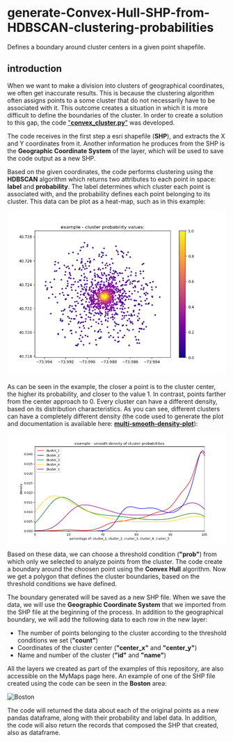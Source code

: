 # generate-Convex-Hull-SHP-from-HDBSCAN-clustering-probabilities
Defines a boundary around cluster centers in a given point shapefile.

## introduction
When we want to make a division into clusters of geographical coordinates, we often get inaccurate results. This is because the clustering algorithm often assigns points to a some cluster that do not necessarily have to be associated with it. This outcome creates a situation in which it is more difficult to define the boundaries of the cluster. In order to create a solution to this gap, the code ["**convex_cluster.py**"](https://github.com/EtzionData/generate-Convex-Hull-SHP-from-HDBSCAN-clustering-probabilities/blob/master/convex_cluster.py) was developed.

The code receives in the first step a esri shapefile (**SHP**), and extracts the X and Y coordinates from it. Another information he produces from the SHP is the **Geographic Coordinate System** of the layer, which will be used to save the code output as a new SHP.

Based on the given coordinates, the code performs clustering using the **HDBSCAN** algorithm which returns two attributes to each point in space: **label** and **probability**. The label determines which cluster each point is associated with, and the probability defines each point belonging to its cluster. This data can be plot as a heat-map, such as in this example:

![probability](https://github.com/EtzionData/generate-Convex-Hull-SHP-from-HDBSCAN-clustering-probabilities/blob/master/Picture/example%20-%20cluster%20probability%20values.png)

As can be seen in the example, the closer a point is to the cluster center, the higher its probability, and closer to the value 1. In contrast, points farther from the center approach to 0. Every cluster can have a different density, based on its distribution characteristics. As you can see, different clusters can have a completely different density (the code used to generate the plot and documentation is available here: [**multi-smooth-density-plot**](https://github.com/EtzionData/create-multi-smooth-density-plot)):

![density](https://github.com/EtzionData/generate-Convex-Hull-SHP-from-HDBSCAN-clustering-probabilities/blob/master/Picture/example%20-%20smooth%20density%20of%20cluster%20probabilities.png)

Based on these data, we can choose a threshold condition (**"prob"**) from which only we selected to analyze points from the cluster. The code create a boundary around the choosen point using the **Convex Hull** algorithm. Now we get a polygon that defines the cluster boundaries, based on the threshold conditions we have defined.

The boundary generated will be saved as a new SHP file. When we save the data, we will use the **Geographic Coordinate System** that we imported from the SHP file at the beginning of the process. In addition to the geographical boundary, we will add the following data to each row in the new layer:
-	The number of points belonging to the cluster according to the threshold conditions we set (**"count"**)
-	Coordinates of the cluster center (**"center_x"** and **"center_y"**)
-	Name and number of the cluster (**"id"** and **"name"**)

All the layers we created as part of the examples of this repository, are also accessible on the MyMaps page here. An example of one of the SHP file created using the code can be seen in the **Boston** area:

![Boston](https://github.com/EtzionData/generate-Convex-Hull-SHP-from-HDBSCAN-clustering-probabilities/blob/master/Picture/boston_example.jpg)

The code will returned the data about each of the original points as a new pandas dataframe, along with their probability and label data. In addition, the code will also return the records that composed the SHP that created, also as dataframe.

